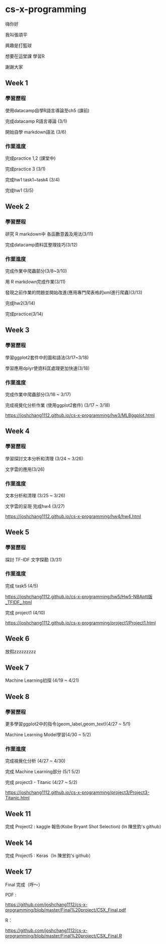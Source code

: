 # cs-x-programming
嗨你好

我叫張頌平

興趣是打籃球

想要在這堂課 學習R

謝謝大家

## Week 1

### 學習歷程

使用datacamp自學R語言導論至ch5 (課前)

完成datacamp R語言導論 (3/1)  

開始自學 markdown語法 (3/6)


### 作業進度

完成practice 1,2 (課堂中)

完成practice 3 (3/1)

完成hw1 task1~task4 (3/4)

完成hw1 (3/5)


## Week 2

### 學習歷程

研究 R markdown中 各函數意義及用法(3/11)

完成datacamp資料匡整理技巧(3/12)



### 作業進度

完成作業中爬蟲部分(3/8~3/10)

用 R markdown完成作業(3/11)

發現之前作業的問題並開始改進(應用專門爬表格的xml進行爬蟲)(3/13)

完成hw2(3/14)

完成practice(3/14)


## Week 3

### 學習歷程


學習ggplot2套件中的圖和語法(3/17~3/18)

學習應用dplyr使資料匡處理更加快速(3/18)

### 作業進度

完成作業中爬蟲部分(3/16 ~ 3/17)

完成視覺化分析作業 (使用ggplot2套件) (3/17 ~ 3/18)

https://joshchang1112.github.io/cs-x-programming/hw3/MLBggplot.html


## Week 4

### 學習歷程


學習探討文本分析和清理 (3/24 ~ 3/26)

文字雲的應用(3/26)

### 作業進度

文本分析和清理 (3/25 ~ 3/26)

文字雲的呈現 完成hw4 (3/27)

https://joshchang1112.github.io/cs-x-programming/hw4/hw4.html

## Week 5


### 學習歷程

探討 TF-IDF 文字探勘 (3/31)


### 作業進度

完成 task5 (4/5)

https://joshchang1112.github.io/cs-x-programming/hw5/Hw5-NBAptt版_TFIDF_.html

完成 project1 (4/10)

https://joshchang1112.github.io/cs-x-programming/project1/Project1.html
  

## Week 6

放假zzzzzzzzz



## Week 7

Machine Learning初探 (4/19 ~ 4/21)


## Week 8

### 學習歷程

更多學習ggplot2中的指令(geom_label,geom_text)(4/27 ~ 5/1)

Machine Learning Model學習(4/30 ~ 5/2)

### 作業進度

完成視覺化分析 (4/27 ~ 4/30)

完成 Machine Learning部分 (5/1 5/2)

完成 project3 - Titanic (4/27 ~ 5/2)

https://joshchang1112.github.io/cs-x-programming/project3/Project3-Titanic.html



## Week 11

完成 Project2 : kaggle 報告(Kobe Bryant Shot Selection) (In 陳昱鈞's github） 




## Week 14

完成 Project5 : Keras（In 陳昱鈞's github） 



## Week 17

Final 完成（呼～）

PDF : 

https://github.com/joshchang1112/cs-x-programming/blob/master/Final%20project/CSX_Final.pdf

R：

https://github.com/joshchang1112/cs-x-programming/blob/master/Final%20project/CSX_Final.R

